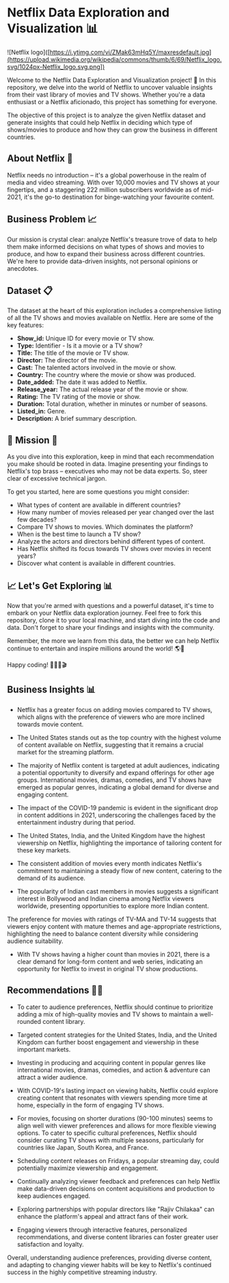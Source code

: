 # Netflix Data Exploration and Visualization 📊
![Netflix logo]([https://i.ytimg.com/vi/ZMak63mHq5Y/maxresdefault.jpg](https://upload.wikimedia.org/wikipedia/commons/thumb/6/69/Netflix_logo.svg/1024px-Netflix_logo.svg.png])

Welcome to the Netflix Data Exploration and Visualization project! 🎉 In this repository, we delve into the world of Netflix to uncover valuable insights from their vast library of movies and TV shows. Whether you're a data enthusiast or a Netflix aficionado, this project has something for everyone.

The objective of this project is to analyze the given Netflix dataset and generate insights that could help Netflix in deciding which type of shows/movies to produce and how they can grow the business in different countries.

## About Netflix 🍿
Netflix needs no introduction – it's a global powerhouse in the realm of media and video streaming. With over 10,000 movies and TV shows at your fingertips, and a staggering 222 million subscribers worldwide as of mid-2021, it's the go-to destination for binge-watching your favourite content.

## Business Problem 📈
Our mission is crystal clear: analyze Netflix's treasure trove of data to help them make informed decisions on what types of shows and movies to produce, and how to expand their business across different countries. We're here to provide data-driven insights, not personal opinions or anecdotes.

## Dataset 📋
The dataset at the heart of this exploration includes a comprehensive listing of all the TV shows and movies available on Netflix. Here are some of the key features:

* **Show_id:** Unique ID for every movie or TV show.
* **Type:** Identifier - Is it a movie or a TV show?
* **Title:** The title of the movie or TV show.
* **Director:** The director of the movie.
* **Cast:** The talented actors involved in the movie or show.
* **Country:** The country where the movie or show was produced.
* **Date_added:** The date it was added to Netflix.
* **Release_year:** The actual release year of the movie or show.
* **Rating:** The TV rating of the movie or show.
* **Duration:** Total duration, whether in minutes or number of seasons.
* **Listed_in:** Genre.
* **Description:** A brief summary description.

## 🚀 Mission 🚀

As you dive into this exploration, keep in mind that each recommendation you make should be rooted in data. Imagine presenting your findings to Netflix's top brass – executives who may not be data experts. So, steer clear of excessive technical jargon.

To get you started, here are some questions you might consider:

* What types of content are available in different countries?
* How many number of movies released per year changed over the last few decades?
* Compare TV shows to movies. Which dominates the platform?
* When is the best time to launch a TV show?
* Analyze the actors and directors behind different types of content.
* Has Netflix shifted its focus towards TV shows over movies in recent years?
* Discover what content is available in different countries.

## 📈 Let's Get Exploring 📊

Now that you're armed with questions and a powerful dataset, it's time to embark on your Netflix data exploration journey. Feel free to fork this repository, clone it to your local machine, and start diving into the code and data. Don't forget to share your findings and insights with the community.

Remember, the more we learn from this data, the better we can help Netflix continue to entertain and inspire millions around the world! 🌎🍿

Happy coding! 🚀👨‍💻🎬

## Business Insights 📊

- Netflix has a greater focus on adding movies compared to TV shows, which aligns with the preference of viewers who are more inclined towards movie content.

- The United States stands out as the top country with the highest volume of content available on Netflix, suggesting that it remains a crucial market for the streaming platform.

- The majority of Netflix content is targeted at adult audiences, indicating a potential opportunity to diversify and expand offerings for other age groups. International movies, dramas, comedies, and TV shows have emerged as popular genres, indicating a global demand for diverse and engaging content.

- The impact of the COVID-19 pandemic is evident in the significant drop in content additions in 2021, underscoring the challenges faced by the entertainment industry during that period.

- The United States, India, and the United Kingdom have the highest viewership on Netflix, highlighting the importance of tailoring content for these key markets.

- The consistent addition of movies every month indicates Netflix's commitment to maintaining a steady flow of new content, catering to the demand of its audience.

- The popularity of Indian cast members in movies suggests a significant interest in Bollywood and Indian cinema among Netflix viewers worldwide, presenting opportunities to explore more Indian content.

The preference for movies with ratings of TV-MA and TV-14 suggests that viewers enjoy content with mature themes and age-appropriate restrictions, highlighting the need to balance content diversity while considering audience suitability.

- With TV shows having a higher count than movies in 2021, there is a clear demand for long-form content and web series, indicating an opportunity for Netflix to invest in original TV show productions.

## Recommendations 👨‍💻
- To cater to audience preferences, Netflix should continue to prioritize adding a mix of high-quality movies and TV shows to maintain a well-rounded content library.

- Targeted content strategies for the United States, India, and the United Kingdom can further boost engagement and viewership in these important markets.

- Investing in producing and acquiring content in popular genres like international movies, dramas, comedies, and action & adventure can attract a wider audience.

- With COVID-19's lasting impact on viewing habits, Netflix could explore creating content that resonates with viewers spending more time at home, especially in the form of engaging TV shows.

- For movies, focusing on shorter durations (90-100 minutes) seems to align well with viewer preferences and allows for more flexible viewing options. To cater to specific cultural preferences, Netflix should consider curating TV shows with multiple seasons, particularly for countries like Japan, South Korea, and France.

- Scheduling content releases on Fridays, a popular streaming day, could potentially maximize viewership and engagement.

- Continually analyzing viewer feedback and preferences can help Netflix make data-driven decisions on content acquisitions and production to keep audiences engaged.

- Exploring partnerships with popular directors like "Rajiv Chilakaa" can enhance the platform's appeal and attract fans of their work.

- Engaging viewers through interactive features, personalized recommendations, and diverse content libraries can foster greater user satisfaction and loyalty.

Overall, understanding audience preferences, providing diverse content, and adapting to changing viewer habits will be key to Netflix's continued success in the highly competitive streaming industry.

